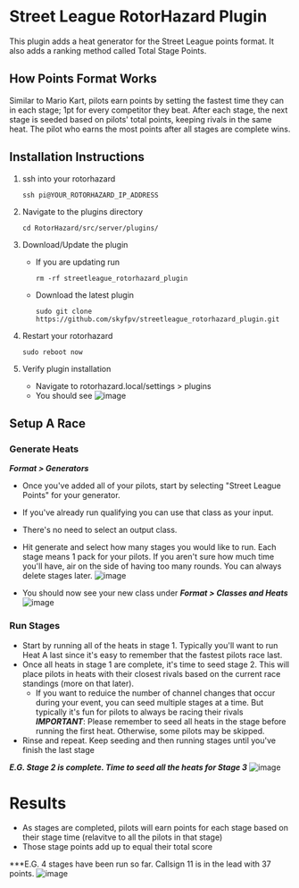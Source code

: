 # Street League RotorHazard Plugin
This plugin adds a heat generator for the Street League points format. It also adds a ranking method called Total Stage Points.

## How Points Format Works
Similar to Mario Kart, pilots earn points by setting the fastest time they can in each stage; 1pt for every competitor they beat. After each stage, the next stage is seeded based on pilots' total points, keeping rivals in the same heat. The pilot who earns the most points after all stages are complete wins.

## Installation Instructions
1. ssh into your rotorhazard

    ```ssh pi@YOUR_ROTORHAZARD_IP_ADDRESS```
2. Navigate to the plugins directory

    ```cd RotorHazard/src/server/plugins/```
4. Download/Update the plugin
    - If you are updating run

        ```rm -rf streetleague_rotorhazard_plugin```
    - Download the latest plugin

        ```sudo git clone https://github.com/skyfpv/streetleague_rotorhazard_plugin.git```

5. Restart your rotorhazard

    ```sudo reboot now```
7. Verify plugin installation
    - Navigate to rotorhazard.local/settings > plugins
    - You should see
  ![image](https://github.com/skyfpv/streetleague_rotorhazard_plugin/assets/45609851/e5f5ea00-088d-48cc-a76e-dd0023c7f405)


## Setup A Race

### Generate Heats
***Format > Generators***

- Once you've added all of your pilots, start by selecting "Street League Points" for your generator.
- If you've already run qualifying you can use that class as your input.
- There's no need to select an output class.
- Hit generate and select how many stages you would like to run. Each stage means 1 pack for your pilots. If you aren't sure how much time you'll have, air on the side of having too many rounds. You can always delete stages later.
![image](https://github.com/skyfpv/streetleague_rotorhazard_plugin/assets/45609851/09dedc1b-4404-4cbe-acf1-f15de9d7c420)


- You should now see your new class under ***Format > Classes and Heats***
![image](https://github.com/skyfpv/streetleague_rotorhazard_plugin/assets/45609851/d68d6669-6356-4313-ae5f-f15a9a4bbb2b)

### Run Stages
- Start by running all of the heats in stage 1. Typically you'll want to run Heat A last since it's easy to remember that the fastest pilots race last.
- Once all heats in stage 1 are complete, it's time to seed stage 2. This will place pilots in heats with their closest rivals based on the current race standings (more on that later).
  - If you want to reduice the number of channel changes that occur during your event, you can seed multiple stages at a time. But typically it's fun for pilots to always be racing their rivals
***IMPORTANT***: Please remember to seed all heats in the stage before running the first heat. Otherwise, some pilots may be skipped.
- Rinse and repeat. Keep seeding and then running stages until you've finish the last stage

***E.G. Stage 2 is complete. Time to seed all the heats for Stage 3***
![image](https://github.com/skyfpv/streetleague_rotorhazard_plugin/assets/45609851/4b3a0e23-d8db-4624-8ff1-9e84cdd166c2)


# Results
- As stages are completed, pilots will earn points for each stage based on their stage time (relavitve to all the pilots in that stage)
- Those stage points add up to equal their total score

***E.G. 4 stages have been run so far. Callsign 11 is in the lead with 37 points.
![image](https://github.com/skyfpv/streetleague_rotorhazard_plugin/assets/45609851/15ac967e-3c79-41d2-9cf5-cb511bc29816)
